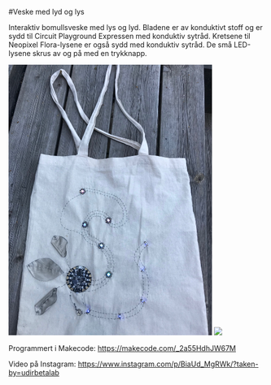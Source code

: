 #Veske med lyd og lys

Interaktiv bomullsveske med lys og lyd. Bladene er av konduktivt stoff og er sydd til Circuit Playground Expressen med konduktiv sytråd. Kretsene til Neopixel Flora-lysene er også sydd med konduktiv sytråd. De små LED-lysene skrus av og på med en trykknapp.

<img src="https://github.com/udirbetalab/E-tekstiler/blob/master/Circuit_Playground/tote%20bag.jpg" width="400"> <img src="https://github.com/udirbetalab/E-tekstiler/blob/master/Circuit_Playground/totebag2.jpg" width="300"><br>

Programmert i Makecode: https://makecode.com/_2a55HdhJW67M

Video på Instagram: https://www.instagram.com/p/BiaUd_MgRWk/?taken-by=udirbetalab
